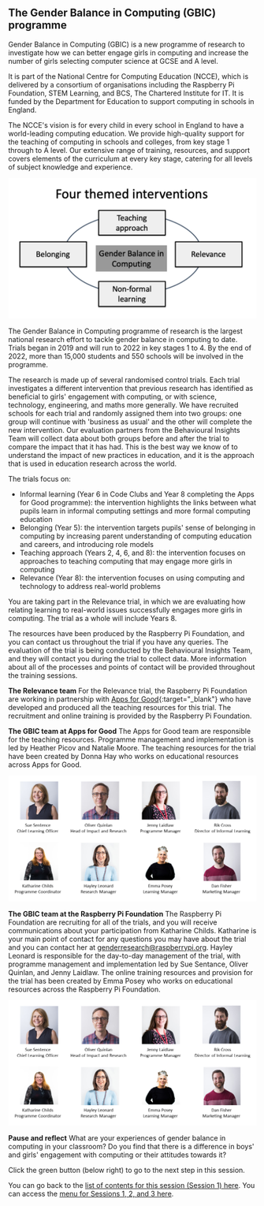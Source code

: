 ## The Gender Balance in Computing (GBIC) programme

Gender Balance in Computing (GBIC) is a new programme of research to investigate how we can better engage girls in computing and increase the number of girls selecting computer science at GCSE and A level.

It is part of the National Centre for Computing Education (NCCE), which is delivered by a consortium of organisations including the Raspberry Pi Foundation, STEM Learning, and BCS, The Chartered Institute for IT. It is funded by the Department for Education to support computing in schools in England.

The NCCE's vision is for every child in every school in England to have a world-leading computing education. We provide high-quality support for the teaching of computing in schools and colleges, from key stage 1 through to A level. Our extensive range of training, resources, and support covers elements of the curriculum at every key stage, catering for all levels of subject knowledge and experience.

![NCCE Images](images/NCCEImage.png)

The Gender Balance in Computing programme of research is the largest national research effort to tackle gender balance in computing to date. Trials began in 2019 and will run to 2022 in key stages 1 to 4. By the end of 2022, more than 15,000 students and 550 schools will be involved in the programme.

The research is made up of several randomised control trials. Each trial investigates a different intervention that previous research has identified as beneficial to girls' engagement with computing, or with science, technology, engineering, and maths more generally. We have recruited schools for each trial and randomly assigned them into two groups: one group will continue with 'business as usual' and the other will complete the new intervention. Our evaluation partners from the Behavioural Insights Team will collect data about both groups before and after the trial to compare the impact that it has had. This is the best way we know of to understand the impact of new practices in education, and it is the approach that is used in education research across the world. 

The trials focus on:
+ Informal learning (Year 6 in Code Clubs and Year 8 completing the Apps for Good programme): the intervention highlights the links between what pupils learn in informal computing settings and more formal computing education
+ Belonging (Year 5): the intervention targets pupils' sense of belonging in computing by increasing parent understanding of computing education and careers, and introducing role models
+ Teaching approach (Years 2, 4, 6, and 8): the intervention focuses on approaches to teaching computing that may engage more girls in computing
+ Relevance (Year 8): the intervention focuses on using computing and technology to address real-world problems

You are taking part in the Relevance trial, in which we are evaluating how relating learning to real-world issues successfully engages more girls in computing. The trial as a whole will include Years 8.

The resources have been produced by the Raspberry Pi Foundation, and you can contact us throughout the trial if you have any queries. The evaluation of the trial is being conducted by the Behavioural Insights Team, and they will contact you during the trial to collect data. More information about all of the processes and points of contact will be provided throughout the training sessions.

**The Relevance team**
For the Relevance trial, the Raspberry Pi Foundation are working in partnership with [Apps for Good](https://www.appsforgood.org){:target="_blank"} who have developed and produced all the teaching resources for this trial. The recruitment and online training is provided by the Raspberry Pi Foundation.

**The GBIC team at Apps for Good**
The Apps for Good team are responsible for the teaching resources. Programme management  and implementation is led by Heather Picov and Natalie Moore. The teaching resources for the trial have been created by Donna Hay who works on educational resources across Apps for Good.

![AfG Relevance team](images/GBICTeam.png)

**The GBIC team at the Raspberry Pi Foundation**
The Raspberry Pi Foundation are recruiting for all of the trials, and you will receive communications about your participation from Katharine Childs. Katharine is your main point of contact for any questions you may have about the trial and you can contact her at [genderresearch@raspberrypi.org](mailto:genderresearch@raspberrypi.org). Hayley Leonard is responsible for the day-to-day management of the trial, with programme management and implementation led by Sue Sentance, Oliver Quinlan, and Jenny Laidlaw. The online training resources and provision for the trial has been created by Emma Posey who works on educational resources across the Raspberry Pi Foundation.

![RPF GBIC team](images/GBICTeam.png)

**Pause and reflect**
What are your experiences of gender balance in computing in your classroom? Do you find that there is a difference in boys' and girls' engagement with computing or their attitudes towards it?

Click the green button (below right) to go to the next step in this session.

You can go back to the [list of contents for this session (Session 1) here](https://projects.raspberrypi.org/en/projects/Year8-RelevanceTraining-Session1-GBICi4).
You can access the [menu for Sessions 1, 2, and 3 here](https://projects.raspberrypi.org/en/pathways/Year8-RelevanceTraining-GBICi4).

